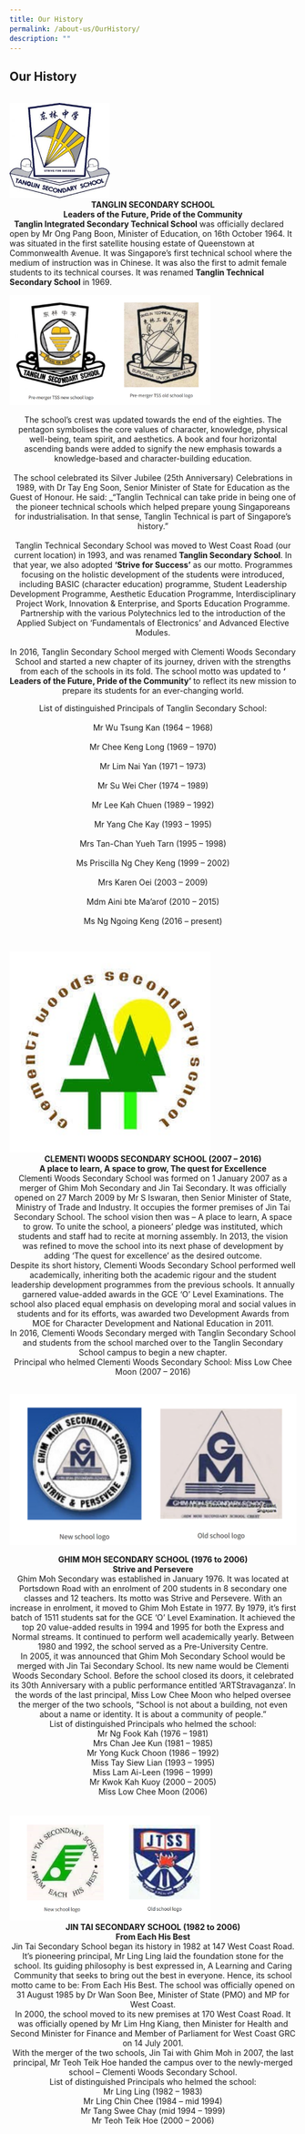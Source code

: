 ```yaml
---
title: Our History
permalink: /about-us/OurHistory/
description: ""
---
```

## Our History
<br>
<img style="width:35%" src="/images/1-300x284.jpg">


<center>
	<b>TANGLIN SECONDARY SCHOOL</b>
	</center>
<center>
	<b>Leaders of the Future, Pride of the Community</b>
</center>   
<b>Tanglin Integrated Secondary Technical School</b> was officially declared open by Mr Ong Pang Boon, Minister of Education, on 16th October 1964. It was situated in the first satellite housing estate of Queenstown at Commonwealth Avenue. It was Singapore’s first technical school where the medium of instruction was in Chinese. It was also the first to admit female students to its technical courses. It was renamed <b>Tanglin Technical Secondary School</b> in 1969.

<img style="width:70%" src="/images/PremergTSS.png"><br>

<center>The school’s crest was updated towards the end of the eighties. The pentagon symbolises the core values of character, knowledge, physical well-being, team spirit, and aesthetics. A book and four horizontal ascending bands were added to signify the new emphasis towards a knowledge-based and character-building education.</center>

<br>
<center>The school celebrated its Silver Jubilee (25th Anniversary) Celebrations in 1989, with Dr Tay Eng Soon, Senior Minister of State for Education as the Guest of Honour. He said: _“Tanglin Technical can take pride in being one of the pioneer technical schools which helped prepare young Singaporeans for industrialisation. In that sense, Tanglin Technical is part of Singapore’s history.”</center>
<br>
<center>Tanglin Technical Secondary School was moved to West Coast Road (our current location) in 1993, and was renamed <b>Tanglin Secondary School</b>. In that year, we also adopted <b>‘Strive for Success’</b> as our motto. Programmes focusing on the holistic development of the students were introduced, including BASIC (character education) programme, Student Leadership Development Programme, Aesthetic Education Programme, Interdisciplinary Project Work, Innovation & Enterprise, and Sports Education Programme. Partnership with the various Polytechnics led to the introduction of the Applied Subject on ‘Fundamentals of Electronics’ and Advanced Elective Modules.</center>
<br>
	
<center>In 2016, Tanglin Secondary School merged with Clementi Woods Secondary School and started a new chapter of its journey, driven with the strengths from each of the schools in its fold. The school motto was updated to <b>‘ Leaders of the Future, Pride of the Community’ </b> to reflect its new mission to prepare its students for an ever-changing world.
<br>
	
List of distinguished Principals of Tanglin Secondary School:
<br>
	<br>
Mr Wu Tsung Kan (1964 – 1968) 
<br>
<br>
Mr Chee Keng Long (1969 – 1970)
<br>
	<br>
Mr Lim Nai Yan (1971 – 1973)
<br>
	<br>
Mr Su Wei Cher (1974 – 1989)
<br>
	<br>
Mr Lee Kah Chuen (1989 – 1992)
<br>
	<br>
Mr Yang Che Kay (1993 – 1995)
<br>
	<br>
Mrs Tan-Chan Yueh Tarn (1995 – 1998)
<br>
	<br>
Ms Priscilla Ng Chey Keng (1999 – 2002)
<br>
	<br>
Mrs Karen Oei (2003 – 2009)
<br>
	<br>
Mdm Aini bte Ma’arof (2010 – 2015)
<br>
	<br>
Ms Ng Ngoing Keng (2016 – present)</center><br>

<img style="width:70%" src="/images/Clementiwoodssecondaryschool.jpg">

<center>
  <b>CLEMENTI WOODS SECONDARY SCHOOL (2007 – 2016)</b>
</center>

<center>
	<b>A place to learn, A space to grow, The quest for Excellence</b>
</center>

<center>Clementi Woods Secondary School was formed on 1 January 2007 as a merger of Ghim Moh Secondary and Jin Tai Secondary. It was officially opened on 27 March 2009 by Mr S Iswaran, then Senior Minister of State, Ministry of Trade and Industry. It occupies the former premises of Jin Tai Secondary School. The school vision then was – A place to learn, A space to grow. To unite the school, a pioneers’ pledge was instituted, which students and staff had to recite at morning assembly. In 2013, the vision was refined to move the school into its next phase of development by adding ‘The quest for excellence’ as the desired outcome.</center>

<center>Despite its short history, Clementi Woods Secondary School performed well academically, inheriting both the academic rigour and the student leadership development programmes from the previous schools. It annually garnered value-added awards in the GCE ‘O’ Level Examinations. The school also placed equal emphasis on developing moral and social values in students and for its efforts, was awarded two Development Awards from MOE for Character Development and National Education in 2011.</center>

<center>In 2016, Clementi Woods Secondary merged with Tanglin Secondary School and students from the school marched over to the Tanglin Secondary School campus to begin a new chapter.</center>

<center>Principal who helmed Clementi Woods Secondary School: Miss Low Chee Moon (2007 – 2016) </center>
	
<br><img style="width:900%" src="/images/NewOldSch.png">
	
<center>
	<b>GHIM MOH SECONDARY SCHOOL (1976 to 2006)</b>
</center>  
<center>
  <b>Strive and Persevere</b>
</center>

<center>Ghim Moh Secondary was established in January 1976. It was located at Portsdown Road with an enrolment of 200 students in 8 secondary one classes and 12 teachers. Its motto was Strive and Persevere. With an increase in enrolment, it moved to Ghim Moh Estate in 1977. By 1979, it’s first batch of 1511 students sat for the GCE ‘O’ Level Examination. It achieved the top 20 value-added results in 1994 and 1995 for both the Express and Normal streams. It continued to perform well academically yearly. Between 1980 and 1992, the school served as a Pre-University Centre.</center>

<center>In 2005, it was announced that Ghim Moh Secondary School would be merged with Jin Tai Secondary School. Its new name would be Clementi Woods Secondary School. Before the school closed its doors, it celebrated its 30th Anniversary with a public performance entitled ‘ARTStravaganza’. In the words of the last principal, Miss Low Chee Moon who helped oversee the merger of the two schools, “School is not about a building, not even about a name or identity. It is about a community of people.”</center>

<center>List of distinguished Principals who helmed the school:</center>

<center>Mr Ng Fook Kah (1976 – 1981)</center>

<center>Mrs Chan Jee Kun (1981 – 1985)</center>

<center>Mr Yong Kuck Choon (1986 – 1992)</center>

<center>Miss Tay Siew Lian (1993 – 1995)</center>

<center>Miss Lam Ai-Leen (1996 – 1999)</center>

<center>Mr Kwok Kah Kuoy (2000 – 2005)</center>

<center>Miss Low Chee Moon (2006)</center>
<br>
<br>
	
	
<img style="width:70%" src="/images/JTSS%20OlNew.png">
	<br>
	<center><b>JIN TAI SECONDARY SCHOOL (1982 to 2006)</b></center>
<center><b>From Each His Best </b></center>

<center>Jin Tai Secondary School began its history in 1982 at 147 West Coast Road. It’s pioneering principal, Mr Ling Ling laid the foundation stone for the school. Its guiding philosophy is best expressed in, A Learning and Caring Community that seeks to bring out the best in everyone. Hence, its school motto came to be: From Each His Best. The school was officially opened on 31 August 1985 by Dr Wan Soon Bee, Minister of State (PMO) and MP for West Coast.</center>

<center>In 2000, the school moved to its new premises at 170 West Coast Road. It was officially opened by Mr Lim Hng Kiang, then Minister for Health and Second Minister for Finance and Member of Parliament for West Coast GRC on 14 July 2001.</center>

<center>With the merger of the two schools, Jin Tai with Ghim Moh in 2007, the last principal, Mr Teoh Teik Hoe handed the campus over to the newly-merged school – Clementi Woods Secondary School.</center>

<center>List of distinguished Principals who helmed the school:</center>

<center>Mr Ling Ling (1982 – 1983)</center>

<center>Mr Ling Chin Chee (1984 – mid 1994)</center>

<center>Mr Tang Swee Chay (mid 1994 – 1999)</center>

<center>Mr Teoh Teik Hoe (2000 – 2006)</center>
